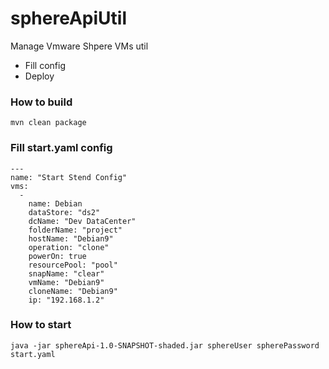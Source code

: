 # sphereApiUtil
Manage Vmware Shpere VMs util
- Fill config
- Deploy

### How to build
```
mvn clean package
```
### Fill start.yaml config
```
---
name: "Start Stend Config"
vms:
  -
    name: Debian
    dataStore: "ds2"
    dcName: "Dev DataCenter"
    folderName: "project"
    hostName: "Debian9"
    operation: "clone"
    powerOn: true
    resourcePool: "pool"
    snapName: "clear"
    vmName: "Debian9"
    cloneName: "Debian9"
    ip: "192.168.1.2"
```

### How to start
```
java -jar sphereApi-1.0-SNAPSHOT-shaded.jar sphereUser spherePassword start.yaml
```
